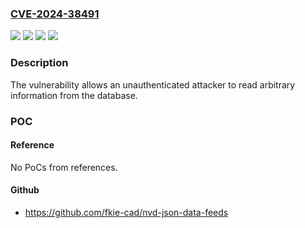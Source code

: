 ### [CVE-2024-38491](https://cve.mitre.org/cgi-bin/cvename.cgi?name=CVE-2024-38491)
![](https://img.shields.io/static/v1?label=Product&message=Symantec%20Privileged%20Access%20Management&color=blue)
![](https://img.shields.io/static/v1?label=Version&message=3.4.6%20&color=brightgreen)
![](https://img.shields.io/static/v1?label=Version&message=4.1.0%20-%204.1.7%20&color=brightgreen)
![](https://img.shields.io/static/v1?label=Vulnerability&message=n%2Fa&color=blue)

### Description

The vulnerability allows an unauthenticated attacker to read arbitrary information from the database.

### POC

#### Reference
No PoCs from references.

#### Github
- https://github.com/fkie-cad/nvd-json-data-feeds

